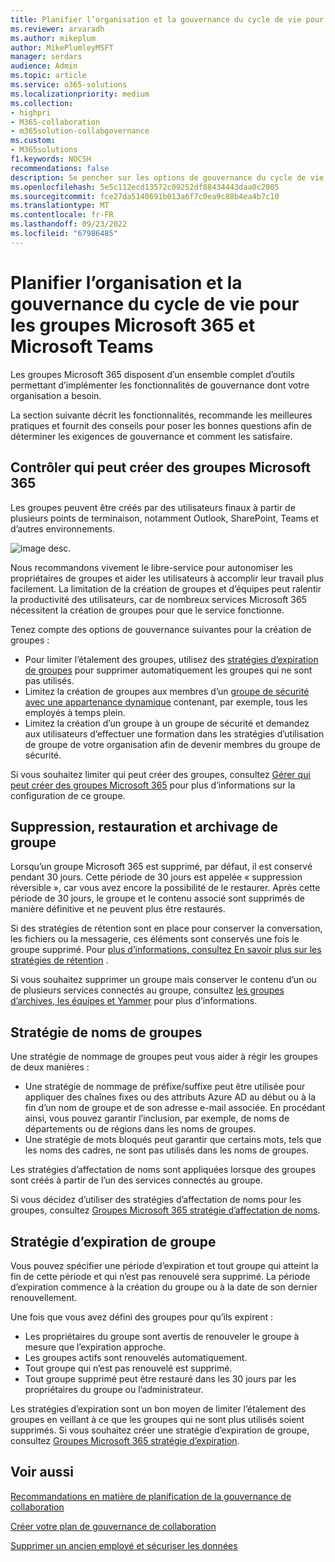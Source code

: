 ```yaml
---
title: Planifier l’organisation et la gouvernance du cycle de vie pour les groupes Microsoft 365 et Microsoft Teams
ms.reviewer: arvaradh
ms.author: mikeplum
author: MikePlumleyMSFT
manager: serdars
audience: Admin
ms.topic: article
ms.service: o365-solutions
ms.localizationpriority: medium
ms.collection:
- highpri
- M365-collaboration
- m365solution-collabgovernance
ms.custom:
- M365solutions
f1.keywords: NOCSH
recommendations: false
description: Se pencher sur les options de gouvernance du cycle de vie pour les outils de collaboration dans Microsoft 365
ms.openlocfilehash: 5e5c112ecd13572c09252df88434443daa0c2005
ms.sourcegitcommit: fce27da5140691b013a6f7c0ea9c88b4ea4b7c10
ms.translationtype: MT
ms.contentlocale: fr-FR
ms.lasthandoff: 09/23/2022
ms.locfileid: "67986485"
---
```

# <a name="plan-organization-and-lifecycle-governance-for-microsoft-365-groups-and-microsoft-teams"></a>Planifier l’organisation et la gouvernance du cycle de vie pour les groupes Microsoft 365 et Microsoft Teams

Les groupes Microsoft 365 disposent d’un ensemble complet d’outils permettant d’implémenter les fonctionnalités de gouvernance dont votre organisation a besoin. 

La section suivante décrit les fonctionnalités, recommande les meilleures pratiques et fournit des conseils pour poser les bonnes questions afin de déterminer les exigences de gouvernance et comment les satisfaire.

## <a name="control-who-can-create-microsoft-365-groups"></a>Contrôler qui peut créer des groupes Microsoft 365

Les groupes peuvent être créés par des utilisateurs finaux à partir de plusieurs points de terminaison, notamment Outlook, SharePoint, Teams et d’autres environnements.

![image desc.](../media/04.png)

Nous recommandons vivement le libre-service pour autonomiser les propriétaires de groupes et aider les utilisateurs à accomplir leur travail plus facilement. La limitation de la création de groupes et d’équipes peut ralentir la productivité des utilisateurs, car de nombreux services Microsoft 365 nécessitent la création de groupes pour que le service fonctionne.

Tenez compte des options de gouvernance suivantes pour la création de groupes :

- Pour limiter l’étalement des groupes, utilisez des [stratégies d’expiration de groupes](microsoft-365-groups-expiration-policy.md) pour supprimer automatiquement les groupes qui ne sont pas utilisés.
- Limitez la création de groupes aux membres d’un [groupe de sécurité avec une appartenance dynamique](/azure/active-directory/users-groups-roles/groups-create-rule) contenant, par exemple, tous les employés à temps plein.
- Limitez la création d’un groupe à un groupe de sécurité et demandez aux utilisateurs d’effectuer une formation dans les stratégies d’utilisation de groupe de votre organisation afin de devenir membres du groupe de sécurité.

Si vous souhaitez limiter qui peut créer des groupes, consultez [Gérer qui peut créer des groupes Microsoft 365](manage-creation-of-groups.md) pour plus d’informations sur la configuration de ce groupe.

## <a name="group-delete-restore-and-archiving"></a>Suppression, restauration et archivage de groupe

Lorsqu’un groupe Microsoft 365 est supprimé, par défaut, il est conservé pendant 30 jours. Cette période de 30 jours est appelée « suppression réversible », car vous avez encore la possibilité de le restaurer. Après cette période de 30 jours, le groupe et le contenu associé sont supprimés de manière définitive et ne peuvent plus être restaurés.

Si des stratégies de rétention sont en place pour conserver la conversation, les fichiers ou la messagerie, ces éléments sont conservés une fois le groupe supprimé. Pour [plus d’informations, consultez En savoir plus sur les stratégies de rétention](../compliance/retention.md) .

Si vous souhaitez supprimer un groupe mais conserver le contenu d’un ou de plusieurs services connectés au groupe, consultez [les groupes d’archives, les équipes et Yammer](end-life-cycle-groups-teams-sites-yammer.md) pour plus d’informations.

## <a name="group-naming-policy"></a>Stratégie de noms de groupes

Une stratégie de nommage de groupes peut vous aider à régir les groupes de deux manières :

- Une stratégie de nommage de préfixe/suffixe peut être utilisée pour appliquer des chaînes fixes ou des attributs Azure AD au début ou à la fin d’un nom de groupe et de son adresse e-mail associée. En procédant ainsi, vous pouvez garantir l’inclusion, par exemple, de noms de départements ou de régions dans les noms de groupes.
- Une stratégie de mots bloqués peut garantir que certains mots, tels que les noms des cadres, ne sont pas utilisés dans les noms de groupes.

Les stratégies d’affectation de noms sont appliquées lorsque des groupes sont créés à partir de l’un des services connectés au groupe.

Si vous décidez d’utiliser des stratégies d’affectation de noms pour les groupes, consultez [Groupes Microsoft 365 stratégie d’affectation de noms](groups-naming-policy.md).

## <a name="group-expiration-policy"></a>Stratégie d’expiration de groupe

Vous pouvez spécifier une période d’expiration et tout groupe qui atteint la fin de cette période et qui n’est pas renouvelé sera supprimé. La période d’expiration commence à la création du groupe ou à la date de son dernier renouvellement.

Une fois que vous avez défini des groupes pour qu’ils expirent :
- Les propriétaires du groupe sont avertis de renouveler le groupe à mesure que l’expiration approche.
- Les groupes actifs sont renouvelés automatiquement.
- Tout groupe qui n’est pas renouvelé est supprimé.
- Tout groupe supprimé peut être restauré dans les 30 jours par les propriétaires du groupe ou l’administrateur.

Les stratégies d’expiration sont un bon moyen de limiter l’étalement des groupes en veillant à ce que les groupes qui ne sont plus utilisés soient supprimés. Si vous souhaitez créer une stratégie d’expiration de groupe, consultez [Groupes Microsoft 365 stratégie d’expiration](microsoft-365-groups-expiration-policy.md).

## <a name="related-topics"></a>Voir aussi

[Recommandations en matière de planification de la gouvernance de collaboration](collaboration-governance-overview.md#collaboration-governance-planning-recommendations)

[Créer votre plan de gouvernance de collaboration](collaboration-governance-first.md)

[Supprimer un ancien employé et sécuriser les données](/microsoft-365/admin/add-users/remove-former-employee)
